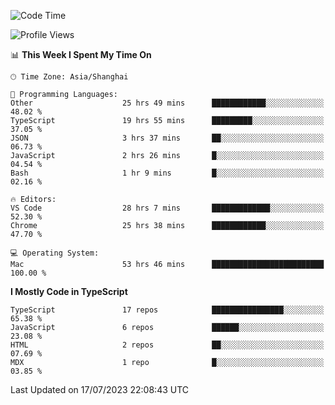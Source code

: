 <!--START_SECTION:waka-->
![Code Time](http://img.shields.io/badge/Code%20Time-4%2C823%20hrs%2012%20mins-blue)

![Profile Views](http://img.shields.io/badge/Profile%20Views-0-blue)

📊 **This Week I Spent My Time On** 

```text
🕑︎ Time Zone: Asia/Shanghai

💬 Programming Languages: 
Other                    25 hrs 49 mins      ████████████░░░░░░░░░░░░░   48.02 % 
TypeScript               19 hrs 55 mins      █████████░░░░░░░░░░░░░░░░   37.05 % 
JSON                     3 hrs 37 mins       ██░░░░░░░░░░░░░░░░░░░░░░░   06.73 % 
JavaScript               2 hrs 26 mins       █░░░░░░░░░░░░░░░░░░░░░░░░   04.54 % 
Bash                     1 hr 9 mins         █░░░░░░░░░░░░░░░░░░░░░░░░   02.16 % 

🔥 Editors: 
VS Code                  28 hrs 7 mins       █████████████░░░░░░░░░░░░   52.30 % 
Chrome                   25 hrs 38 mins      ████████████░░░░░░░░░░░░░   47.70 % 

💻 Operating System: 
Mac                      53 hrs 46 mins      █████████████████████████   100.00 % 
```

**I Mostly Code in TypeScript** 

```text
TypeScript               17 repos            ████████████████░░░░░░░░░   65.38 % 
JavaScript               6 repos             ██████░░░░░░░░░░░░░░░░░░░   23.08 % 
HTML                     2 repos             ██░░░░░░░░░░░░░░░░░░░░░░░   07.69 % 
MDX                      1 repo              █░░░░░░░░░░░░░░░░░░░░░░░░   03.85 % 
```




 Last Updated on 17/07/2023 22:08:43 UTC
<!--END_SECTION:waka-->
